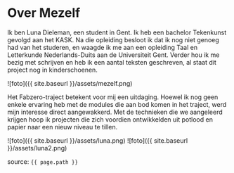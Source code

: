 # Over Mezelf

Ik ben Luna Dieleman, een student in Gent. Ik heb een bachelor Tekenkunst gevolgd aan het KASK. Na die opleiding besloot ik dat ik nog niet genoeg had van het studeren, en waagde ik me aan een opleiding Taal en Letterkunde Nederlands-Duits aan de Universiteit Gent. Verder hou ik me bezig met schrijven en heb ik een aantal teksten geschreven, al staat dit project nog in kinderschoenen.

![foto]({{ site.baseurl }}/assets/mezelf.png)

Het Fabzero-traject betekent voor mij een uitdaging. Hoewel ik nog geen enkele ervaring heb met de modules die aan bod komen in het traject, werd mijn interesse direct aangewakkerd. Met de technieken die we aangeleerd krijgen hoop ik projecten die zich voordien ontwikkelden uit potlood en papier naar een nieuw niveau te tillen. 

![foto]({{ site.baseurl }}/assets/luna.png)
![foto]({{ site.baseurl }}/assets/luna2.png)






source: `{{ page.path }}`




 
 
 


